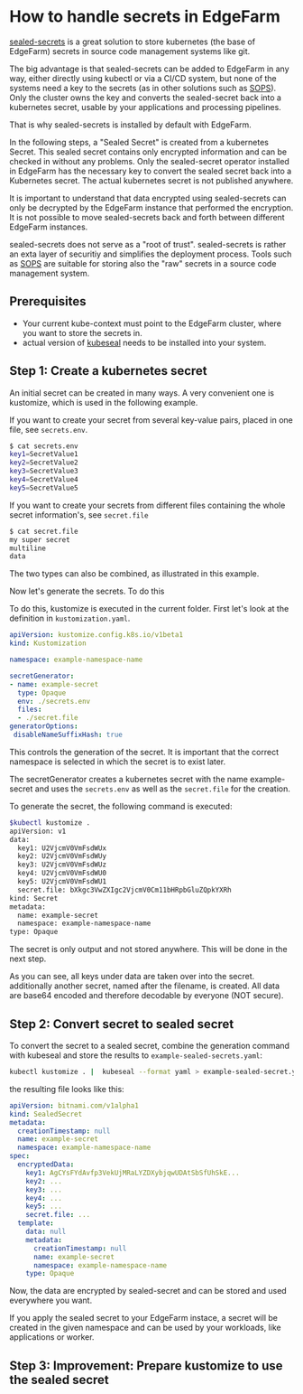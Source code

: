 # How to handle secrets in EdgeFarm

[sealed-secrets](https://github.com/bitnami-labs/sealed-secrets) is a
great solution to store kubernetes (the base of
EdgeFarm) secrets in source code management systems like git.

The big advantage is that sealed-secrets can be added to EdgeFarm in
any way, either directly using kubectl or via a CI/CD system, but none
of the systems need a key to the secrets (as in other solutions such as
[SOPS](https://github.com/mozilla/sops)).
Only the cluster owns the key and converts the sealed-secret back into
a kubernetes secret, usable by your applications and processing pipelines.

That is why sealed-secrets is installed by default with EdgeFarm.

In the following steps, a "Sealed Secret" is created from a kubernetes
Secret. This sealed secret contains only encrypted information and can be
checked in without any problems. Only the sealed-secret operator
installed in EdgeFarm has the necessary key to convert the sealed secret
back into a Kubernetes secret. The actual kubernetes secret is not
published anywhere.

It is important to understand that data encrypted using sealed-secrets can
only be decrypted by the EdgeFarm instance that performed the encryption.
It is not possible to move sealed-secrets back and forth between different
EdgeFarm instances.

sealed-secrets does not serve as a "root of trust". sealed-secrets is
rather an exta layer of securitiy and simplifies the deployment process.
Tools such as [SOPS](https://github.com/mozilla/sops) are suitable for
storing also the "raw" secrets in a source code management system.

## Prerequisites

* Your current kube-context must point to the EdgeFarm cluster, where you
  want to store the secrets in.
* actual version of
  [kubeseal](https://github.com/bitnami-labs/sealed-secrets/releases)
  needs to be installed into your system.

## Step 1: Create a kubernetes secret

An initial secret can be created in many ways. A very convenient one is
kustomize, which is used in the following example.

If you want to create your secret from several key-value pairs, placed in
one file, see `secrets.env`.

```bash
$ cat secrets.env
key1=SecretValue1
key2=SecretValue2
key3=SecretValue3
key4=SecretValue4
key5=SecretValue5
```

If you want to create your secrets from different files containing the
whole secret information's, see `secret.file`

```bash
$ cat secret.file
my super secret
multiline
data
```

The two types can also be combined, as illustrated in this example.

Now let's generate the secrets. To do this

To do this, kustomize is executed in the current folder.
First let's look at the definition in `kustomization.yaml`.

```yaml
apiVersion: kustomize.config.k8s.io/v1beta1
kind: Kustomization

namespace: example-namespace-name

secretGenerator:
- name: example-secret
  type: Opaque
  env: ./secrets.env
  files:
  - ./secret.file
generatorOptions:
 disableNameSuffixHash: true
```

This controls the generation of the secret. It is important that the
correct namespace is selected in which the secret is to exist later.

The secretGenerator creates a kubernetes secret with the name
example-secret and uses the `secrets.env` as well as the `secret.file`
for the creation.

To generate the secret, the following command is executed:

```bash
$kubectl kustomize .
apiVersion: v1
data:
  key1: U2VjcmV0VmFsdWUx
  key2: U2VjcmV0VmFsdWUy
  key3: U2VjcmV0VmFsdWUz
  key4: U2VjcmV0VmFsdWU0
  key5: U2VjcmV0VmFsdWU1
  secret.file: bXkgc3VwZXIgc2VjcmV0Cm11bHRpbGluZQpkYXRh
kind: Secret
metadata:
  name: example-secret
  namespace: example-namespace-name
type: Opaque
```

The secret is only output and not stored anywhere.
This will be done in the next step.

As you can see, all keys under data are taken over into the secret.
additionally another secret, named after the filename, is created. All
data are base64 encoded and therefore decodable by everyone (NOT secure).

## Step 2: Convert secret to sealed secret

To convert the secret to a sealed secret, combine the generation command
with kubeseal and store the results to `example-sealed-secrets.yaml`:

```bash
kubectl kustomize . |  kubeseal --format yaml > example-sealed-secret.yaml
```

the resulting file looks like this:

```yaml
apiVersion: bitnami.com/v1alpha1
kind: SealedSecret
metadata:
  creationTimestamp: null
  name: example-secret
  namespace: example-namespace-name
spec:
  encryptedData:
    key1: AgCYsFYdAvfp3VekUjMRaLYZDXybjqwUDAtSbSfUhSkE...
    key2: ...
    key3: ...
    key4: ...
    key5: ...
    secret.file: ...
  template:
    data: null
    metadata:
      creationTimestamp: null
      name: example-secret
      namespace: example-namespace-name
    type: Opaque
```

Now, the data are encrypted by sealed-secret and can be stored and used
everywhere you want.

If you apply the sealed secret to your EdgeFarm instace, a secret will be
created in the given namespace and can be used by your workloads, like
applications or worker.

## Step 3: Improvement: Prepare kustomize to use the sealed secret
